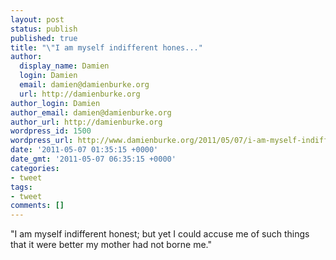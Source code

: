 ```yaml
---
layout: post
status: publish
published: true
title: "\"I am myself indifferent hones..."
author:
  display_name: Damien
  login: Damien
  email: damien@damienburke.org
  url: http://damienburke.org
author_login: Damien
author_email: damien@damienburke.org
author_url: http://damienburke.org
wordpress_id: 1500
wordpress_url: http://www.damienburke.org/2011/05/07/i-am-myself-indifferent-hones/
date: '2011-05-07 01:35:15 +0000'
date_gmt: '2011-05-07 06:35:15 +0000'
categories:
- tweet
tags:
- tweet
comments: []
---
```

<p>"I am myself indifferent honest; but yet I could accuse me of such things that it were better my mother had not borne me."</p>
